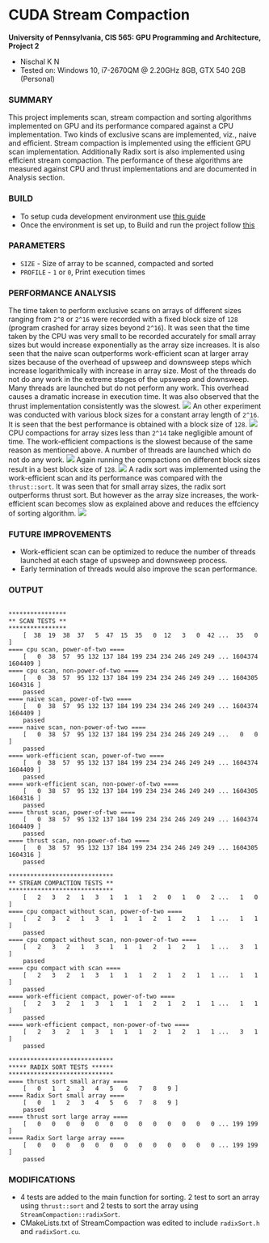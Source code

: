 CUDA Stream Compaction
======================

**University of Pennsylvania, CIS 565: GPU Programming and Architecture, Project 2**

* Nischal K N
* Tested on: Windows 10, i7-2670QM @ 2.20GHz 8GB, GTX 540 2GB (Personal)

### SUMMARY
This project implements scan, stream compaction and sorting algorithms implemented on GPU and its performance compared against a CPU implementation. Two kinds of exclusive scans are implemented, viz., naive and efficient. Stream compaction is implemented using the efficient GPU scan implementation. Additionally Radix sort is also implemented using efficient stream compaction. The performance of these algorithms are measured against CPU and thrust implementations and are documented in Analysis section.

### BUILD
* To setup cuda development environment use [this guide](https://github.com/nischalkn/Project0-CUDA-Getting-Started/blob/master/INSTRUCTION.md#part-1-setting-up-your-development-environment)
* Once the environment is set up, to Build and run the project follow [this](https://github.com/nischalkn/Project0-CUDA-Getting-Started/blob/master/INSTRUCTION.md#part-3-build--run)

### PARAMETERS
* `SIZE` - Size of array to be scanned, compacted and sorted
* `PROFILE` - `1` or `0`, Print execution times

### PERFORMANCE ANALYSIS
The time taken to perform exclusive scans on arrays of different sizes ranging from `2^8` or `2^16` were recorded with a fixed block size of `128` (program crashed for array sizes beyond `2^16`). It was seen that the time taken by the CPU was very small to be recorded accurately for small array sizes but would increase exponentially as the array size increases. It is also seen that the naive scan outperforms work-efficient scan at larger array sizes because of the overhead of upsweep and downsweep steps which increase logarithmically with increase in array size. Most of the threads do not do any work in the extreme stages of the upsweep and downsweep. Many threads are launched but do not perform any work. This overhead causes a dramatic increase in execution time. It was also observed that the thrust implementation consistently was the slowest.
![](images/scan_array.png)
An other experiment was conducted with various block sizes for a constant array length of `2^16`. It is seen that the best performance is obtained with a block size of `128`.
![](images/scan_block.png)
CPU compactions for array sizes less than `2^14` take negligible amount of time. The work-efficient compactions is the slowest because of the same reason as mentioned above. A number of threads are launched which do not do any work.
![](images/compact_array.png)
Again running the compactions on different block sizes result in a best block size of `128`.
![](images/compact_block.png)
A radix sort was implemented using the work-efficient scan and its performance was compared with the `thrust::sort`. It was seen that for small array sizes, the radix sort outperforms thrust sort. But however as the array size increases, the work-efficient scan becomes slow as explained above and reduces the effciency of sorting algorithm.
![](images/sort.png)

### FUTURE IMPROVEMENTS
* Work-efficient scan can be optimized to reduce the number of threads launched at each stage of upsweep and downsweep process.
* Early termination of threads would also improve the scan performance.

### OUTPUT
```

****************
** SCAN TESTS **
****************
    [  38  19  38  37   5  47  15  35   0  12   3   0  42 ...  35   0 ]
==== cpu scan, power-of-two ====
    [   0  38  57  95 132 137 184 199 234 234 246 249 249 ... 1604374 1604409 ]
==== cpu scan, non-power-of-two ====
    [   0  38  57  95 132 137 184 199 234 234 246 249 249 ... 1604305 1604316 ]
    passed
==== naive scan, power-of-two ====
    [   0  38  57  95 132 137 184 199 234 234 246 249 249 ... 1604374 1604409 ]
    passed
==== naive scan, non-power-of-two ====
    [   0  38  57  95 132 137 184 199 234 234 246 249 249 ...   0   0 ]
    passed
==== work-efficient scan, power-of-two ====
    [   0  38  57  95 132 137 184 199 234 234 246 249 249 ... 1604374 1604409 ]
    passed
==== work-efficient scan, non-power-of-two ====
    [   0  38  57  95 132 137 184 199 234 234 246 249 249 ... 1604305 1604316 ]
    passed
==== thrust scan, power-of-two ====
    [   0  38  57  95 132 137 184 199 234 234 246 249 249 ... 1604374 1604409 ]
    passed
==== thrust scan, non-power-of-two ====
    [   0  38  57  95 132 137 184 199 234 234 246 249 249 ... 1604305 1604316 ]
    passed

*****************************
** STREAM COMPACTION TESTS **
*****************************
    [   2   3   2   1   3   1   1   1   2   0   1   0   2 ...   1   0 ]
==== cpu compact without scan, power-of-two ====
    [   2   3   2   1   3   1   1   1   2   1   2   1   1 ...   1   1 ]
    passed
==== cpu compact without scan, non-power-of-two ====
    [   2   3   2   1   3   1   1   1   2   1   2   1   1 ...   3   1 ]
    passed
==== cpu compact with scan ====
    [   2   3   2   1   3   1   1   1   2   1   2   1   1 ...   1   1 ]
    passed
==== work-efficient compact, power-of-two ====
    [   2   3   2   1   3   1   1   1   2   1   2   1   1 ...   1   1 ]
    passed
==== work-efficient compact, non-power-of-two ====
    [   2   3   2   1   3   1   1   1   2   1   2   1   1 ...   3   1 ]
    passed

*****************************
***** RADIX SORT TESTS ******
*****************************
==== thrust sort small array ====
    [   0   1   2   3   4   5   6   7   8   9 ]
==== Radix Sort small array ====
    [   0   1   2   3   4   5   6   7   8   9 ]
    passed
==== thrust sort large array ====
    [   0   0   0   0   0   0   0   0   0   0   0   0   0 ... 199 199 ]
==== Radix Sort large array ====
    [   0   0   0   0   0   0   0   0   0   0   0   0   0 ... 199 199 ]
    passed
```

### MODIFICATIONS
* 4 tests are added to the main function for sorting. 2 test to sort an array using `thrust::sort` and 2 tests to sort the array using `StreamCompaction::radixSort`.
* CMakeLists.txt of StreamCompaction was edited to include `radixSort.h` and	`radixSort.cu`.
